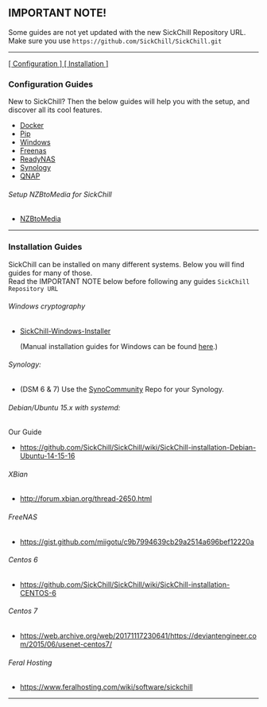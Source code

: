 ## IMPORTANT NOTE!

Some guides are not yet updated with the new SickChill Repository URL.  
Make sure you use `https://github.com/SickChill/SickChill.git`

---

[ [ Configuration ] ](#Configuration-Guides) [ [ Installation ] ](#Installation-Guides)

### Configuration Guides

New to SickChill? Then the below guides will help you with the setup, and discover all its cool features.

- [Docker](Docker.md)
- [Pip](Pip.md)
- [Windows](https://github.com/SickChill/SickChillInstaller/releases/latest)
- [Freenas](Freenas.md)
- [ReadyNAS](ReadyNAS.md)
- [Synology](Synology.md)
- [QNAP](https://github.com/OneCDOnly/sherpa)

###### Setup NZBtoMedia for SickChill

- [NZBtoMedia](NZBtoMedia.md)

---

### Installation Guides

SickChill can be installed on many different systems. Below you will find guides for many of those.  
Read the IMPORTANT NOTE below before following any guides `SickChill Repository URL`

###### Windows cryptography

- [SickChill-Windows-Installer](SickChill-Windows-Installer.md)

  (Manual installation guides for Windows can be found [here](SickChill-Windows-Installer.md#manual-installation-guides-for-windows).)

###### Synology:

- (DSM 6 & 7) Use the [SynoCommunity](https://synocommunity.com/#easy-install) Repo for your Synology.

###### Debian/Ubuntu 15.x with systemd:

Our Guide

- https://github.com/SickChill/SickChill/wiki/SickChill-installation-Debian-Ubuntu-14-15-16

###### XBian

- http://forum.xbian.org/thread-2650.html

###### FreeNAS

- https://gist.github.com/miigotu/c9b7994639cb29a2514a696bef12220a

###### Centos 6

- https://github.com/SickChill/SickChill/wiki/SickChill-installation-CENTOS-6

###### Centos 7

- https://web.archive.org/web/20171117230641/https://deviantengineer.com/2015/06/usenet-centos7/

###### Feral Hosting

- https://www.feralhosting.com/wiki/software/sickchill

---
